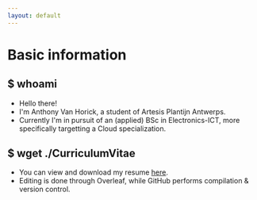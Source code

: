 ```yaml
---
layout: default
---
```


# Basic information

## $ whoami

* Hello there!
* I'm Anthony Van Horick, a student of Artesis Plantijn Antwerps.
* Currently I'm in pursuit of an (applied) BSc in Electronics-ICT, more specifically targetting a Cloud specialization.

## $ wget ./CurriculumVitae
* You can view and download my resume [here](./CurriculumVitae).
* Editing is done through Overleaf, while GitHub performs compilation & version control.

